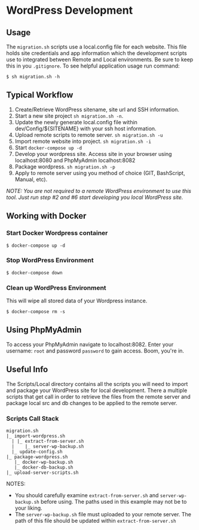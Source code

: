 # WordPress Development

## Usage


The `migration.sh` scripts use a local.config file for each website. This file holds site credentials and app information which the development scripts use to integrated between Remote and Local environments. Be sure to keep this in you `.gitignore`. To see helpful application usage run command:

```
$ sh migration.sh -h
```
## Typical Workflow

1. Create/Retrieve WordPress sitename, site url and SSH information. 
2. Start a new site project `sh migration.sh -n`. 
3. Update the newly generate local.config file within dev/Config/${SITENAME} with your ssh host information.
4. Upload remote scripts to remote server. `sh migration.sh -u`
5. Import remote website into project. `sh migration.sh -i`
6. Start `docker-compose up -d`
7. Develop your wordpress site. Access site in your browser using localhost:8080 and PhpMyAdmin localhost:8082
8. Package wordpress. `sh migration.sh -p`
9. Apply to remote server using you method of choice (GIT, BashScript, Manual, etc).

*NOTE: You are not required to a remote WordPress environment to use this tool. Just run step #2 and #6 start developing you local WordPress site.*

## Working with Docker 

### Start Docker Wordpress container

```
$ docker-compose up -d
```

### Stop WordPress Environment
```
$ docker-compose down
```

### Clean up WordPress Environment

This will wipe all stored data of your Wordpress instance.

```
$ docker-compose rm -s
```

## Using PhpMyAdmin

To access your PhpMyAdmin navigate to localhost:8082. Enter your username: `root` and password `password` to gain access. Boom, you're in.

## Useful Info

The Scripts/Local directory contains all the scripts you will need to import and package your WordPress site for local development. There a multiple scripts that get call in order to retrieve the files from the remote server and package local src and db changes to be applied to the remote server.

### Scripts Call Stack 

```
migration.sh
|_ import-wordpress.sh          
  | |_ extract-from-server.sh
  |    |_ server-wp-backup.sh
  |_ update-config.sh
|_ package-wordpress.sh
   |_ docker-wp-backup.sh
   |_ docker-db-backup.sh
|_ upload-server-scripts.sh
```

NOTES:
* You should carefully examine `extract-from-server.sh` and `server-wp-backup.sh` before using. The paths used in this example may not be to your liking.
* The `server-wp-backup.sh` file must uploaded to your remote server. The path of this file should be updated within `extract-from-server.sh` 